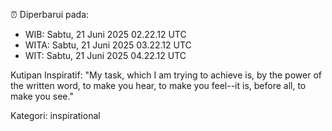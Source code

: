 ⏰ Diperbarui pada:
- WIB: Sabtu, 21 Juni 2025 02.22.12 UTC
- WITA: Sabtu, 21 Juni 2025 03.22.12 UTC
- WIT: Sabtu, 21 Juni 2025 04.22.12 UTC

Kutipan Inspiratif:
"My task, which I am trying to achieve is, by the power of the written word, to make you hear, to make you feel--it is, before all, to make you see."


Kategori: inspirational


